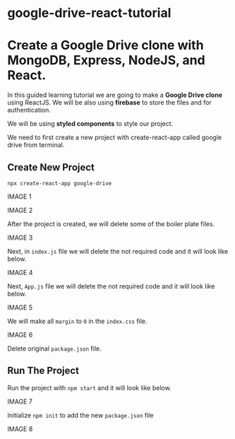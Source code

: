 # google-drive-react-tutorial

# Create a Google Drive clone with MongoDB, Express, NodeJS, and React.

In this guided learning tutorial we are going to make a **Google Drive clone** using ReactJS. We will be also using **firebase** to store the files and for authentication.

We will be using **styled components** to style our project. 

We need to first create a new project with create-react-app called google drive from terminal.

## Create New Project

`npx create-react-app google-drive`

IMAGE 1

IMAGE 2

After the project is created, we will delete some of the boiler plate files.

IMAGE 3

Next, in `index.js` file we will delete the not required code and it will look like below.

IMAGE 4

Next, `App.js` file we will delete the not required code and it will look like below.

IMAGE 5

We will make all `margin` to `0` in the `index.css` file.

IMAGE 6

Delete original `package.json` file.


## Run The Project

Run the project with `npm start` and it will look like below.

IMAGE 7

Initialize `npm init` to add the new `package.json` file

IMAGE 8









